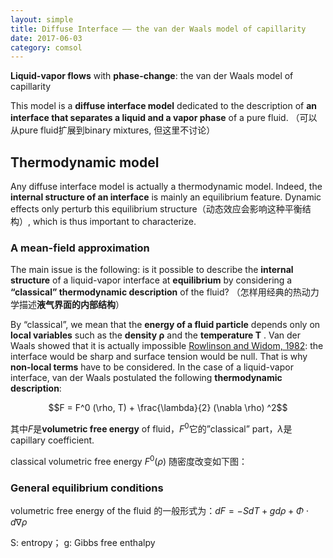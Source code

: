 ```yaml
---
layout: simple
title: Diffuse Interface —— the van der Waals model of capillarity   
date: 2017-06-03
category: comsol
---
```

<script type="text/x-mathjax-config">MathJax.Hub.Config({tex2jax: {inlineMath:[['$','$']]}});</script>
<script type="text/javascript" src="http://cdn.mathjax.org/mathjax/latest/MathJax.js?config=TeX-AMS-MML_HTMLorMML"></script>

**Liquid-vapor flows** with **phase-change**: the van der Waals model of capillarity 

This model is a **diffuse interface model** dedicated to the description of **an interface that separates a liquid and a vapor phase** of a pure fluid.
（可以从pure fluid扩展到binary mixtures, 但这里不讨论）

## Thermodynamic model

Any diffuse interface model is actually a thermodynamic model. Indeed, the **internal structure of an interface** is mainly an equilibrium feature. Dynamic effects only perturb this equilibrium structure（动态效应会影响这种平衡结构）, which is thus important to characterize. 

### A mean-field approximation

The main issue is the following: is it possible to describe the **internal structure** of a liquid-vapor interface at **equilibrium** by considering a **“classical” thermodynamic description** of the fluid? （怎样用经典的热动力学描述**液气界面的内部结构**）

By “classical”, we mean that the **energy of a fluid particle** depends only on **local variables** such as the **density ρ** and the **temperature T** . Van der Waals showed that it is actually impossible [Rowlinson and Widom, 1982](): the interface would be sharp and surface tension would be null. That is why **non-local terms** have to be considered. In the case of a liquid-vapor interface, van der Waals postulated the following **thermodynamic description**: 

$$F = F^0 (\rho, T) + \frac{\lambda}{2} (\nabla \rho) ^2$$

其中$F$是**volumetric free energy** of fluid，$F^0$它的”classical” part，$\lambda$是capillary coefficient.

classical volumetric free energy $F^0(\rho)$ 随密度改变如下图：
![]()

### General equilibrium conditions 

volumetric free energy of the fluid 的一般形式为：$d F = -S dT + g d \rho + \Phi \cdot d \nabla \rho$

S: entropy； g: Gibbs free enthalpy 






